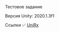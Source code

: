 Тестовое задание

Версия Unity: 2020.1.3f1

Ссылки
:white_check_mark: [UniRx](https://github.com/neuecc/UniRx)
